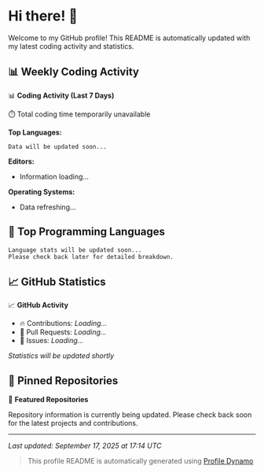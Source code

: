 # Hi there! 👋

Welcome to my GitHub profile! This README is automatically updated with my latest coding activity and statistics.

## 📊 Weekly Coding Activity

📊 **Coding Activity (Last 7 Days)**

⏱️ Total coding time temporarily unavailable

**Top Languages:**
```
Data will be updated soon...
```

**Editors:**
- Information loading...

**Operating Systems:**
- Data refreshing...

## 🔧 Top Programming Languages

```
Language stats will be updated soon...
Please check back later for detailed breakdown.
```

## 📈 GitHub Statistics

📈 **GitHub Activity**

- 🔥 Contributions: *Loading...*
- 🔀 Pull Requests: *Loading...*
- 🐛 Issues: *Loading...*

*Statistics will be updated shortly*

## 📌 Pinned Repositories

📌 **Featured Repositories**

Repository information is currently being updated. Please check back soon for the latest projects and contributions.

---

*Last updated: September 17, 2025 at 17:14 UTC*

> This profile README is automatically generated using [Profile Dynamo](https://github.com/username/profile-dynamo)